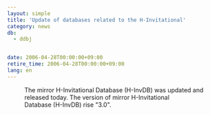 ```yaml
---
layout: simple
title: 'Update of databases related to the H-Invitational'
category: news
db:
  - ddbj


date: 2006-04-28T00:00:00+09:00
retire_time: 2006-04-28T00:00:00+09:00
lang: en
---
```


<dd>The mirror H-Invitational Database (H-InvDB) was updated and released today. The version of mirror H-Invitational<br> Database (H-InvDB) rise "3.0".</dd>
